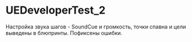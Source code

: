 # UEDeveloperTest_2

Настройка звука шагов  - SoundCue и громкость, точки спавна и цели выведены в блюпринты. Пофиксены ошибки.
